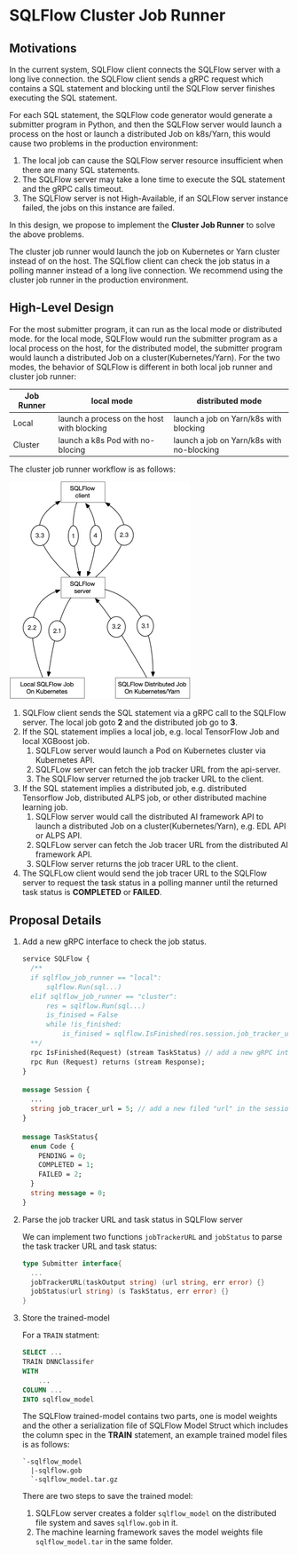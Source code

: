 # SQLFlow Cluster Job Runner

## Motivations

In the current system, SQLFlow client connects the SQLFlow server with a long live connection. the SQLFlow client sends
a gRPC request which contains a SQL statement and blocking until the SQLFlow server finishes executing the SQL statement.

For each SQL statement, the SQLFlow code generator would generate a submitter program in Python, and then the SQLFlow server
would launch a process on the host or launch a distributed Job on k8s/Yarn, this would cause two problems in the production environment:

1. The local job can cause the SQLFlow server resource insufficient when there are many SQL statements.
1. The SQLFlow server may take a lone time to execute the SQL statement and the gRPC calls timeout.
1. The SQLFlow server is not High-Available, if an SQLFlow server instance failed, the jobs on this instance are failed.

In this design, we propose to implement the **Cluster Job Runner** to solve the above problems.

The cluster job runner would launch the job on Kubernetes or Yarn cluster instead of on the host. The SQLflow client can
check the job status in a polling manner instead of a long live connection. We recommend using the cluster job runner in the production environment.

## High-Level Design

For the most submitter program, it can run as the local mode or distributed mode. for the local mode, SQLFlow would run
the submitter program as a local process on the host, for the distributed model, the submitter program would launch a distributed
Job on a cluster(Kubernetes/Yarn). For the two modes, the behavior of SQLFlow is different in both local job runner and cluster job runner:

Job Runner| local mode | distributed mode
-- | -- | --
Local | launch a process on the host with blocking| launch a job on Yarn/k8s with blocking
Cluster| launch a k8s Pod with no-blocing| launch a job on Yarn/k8s with no-blocking

The cluster job runner workflow is as follows:

<img src="figures/cluster_job_runner.png">

1. SQLFlow client sends the SQL statement via a gRPC call to the SQLFlow server. The local job goto **2** and the distributed
job go to **3**.
2. If the SQL statement implies a local job, e.g. local TensorFlow Job and local XGBoost job.
    1. SQLFLow server would launch a Pod on Kubernetes cluster via Kubernetes API.
    1. SQLFLow server can fetch the job tracker URL from the api-server.
    1. The SQLFlow server returned the job tracker URL to the client.
3. If the SQL statement implies a distributed job, e.g. distributed Tensorflow Job, distributed ALPS job, or other distributed
machine learning job.
    1. SQLFlow server would call the distributed AI framework API to launch a distributed Job on a cluster(Kubernetes/Yarn),
    e.g. EDL API or ALPS API.
    1. SQLFLow server can fetch the Job tracer URL from the distributed AI framework API.
    1. SQLFlow server returns the job tracer URL to the client.
4. The SQLFLow client would send the job tracer URL to the SQLFlow server to request the task status in a polling manner until
the returned task status is **COMPLETED** or **FAILED**.

## Proposal Details

1. Add a new gRPC interface to check the job status.

    ``` protobuf
    service SQLFlow {
      /**
      if sqlflow_job_runner == "local":
          sqlflow.Run(sql...)
      elif sqlflow_job_runner == "cluster":
          res = sqlflow.Run(sql...)
          is_finised = False
          while !is_finished:
              is_finised = sqlflow.IsFinished(res.session.job_tracker_url)
      **/
      rpc IsFinished(Request) (stream TaskStatus) // add a new gRPC interface to request the job status
      rpc Run (Request) returns (stream Response);
    }

    message Session {
      ...
      string job_tracer_url = 5; // add a new filed "url" in the session 
    }

    message TaskStatus{
      enum Code {
        PENDING = 0;
        COMPLETED = 1;
        FAILED = 2;
      }
      string message = 0;
    }
    ```

1. Parse the job tracker URL and task status in SQLFlow server

    We can implement two functions `jobTrackerURL` and `jobStatus` to parse the task tracker URL and task status:

    ``` go
    type Submitter interface{
      ...
      jobTrackerURL(taskOutput string) (url string, err error) {}
      jobStatus(url string) (s TaskStatus, err error) {}
    }
    ```

1. Store the trained-model

    For a `TRAIN` statment:

    ``` sql
    SELECT ...
    TRAIN DNNClassifer
    WITH
        ...
    COLUMN ...
    INTO sqlflow_model
    ```

    The SQLFlow trained-model contains two parts, one is model weights and the other a serialization file of SQLFlow
    Model Struct which includes the column spec in the **TRAIN** statement, an example trained model files is as follows:

    ``` text
    `-sqlflow_model
      |-sqlflow.gob
      `-sqlflow_model.tar.gz
    ```

    There are two steps to save the trained model:
    1. SQLFLow server creates a folder `sqlflow_model` on the distributed file system and saves `sqlflow.gob` in it.
    1. The machine learning framework saves the model weights file `sqlflow_model.tar` in the same folder.
